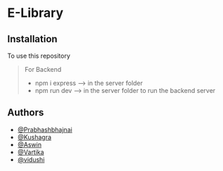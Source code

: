 # E-Library

## Installation
To use this repository
> For Backend
> * npm i express --> in the server folder
> * npm run dev --> in the server folder to run the backend server

## Authors
* [@Prabhashbhajnai](https://github.com/Prabhashbhajnai)
* [@Kushagra](https://github.com/kushagra24johri)
* [@Aswin](https://github.com/aswin2108)
* [@Vartika](https://github.com/Var-01)
* [@vidushi](https://github.com/vidushi07)
